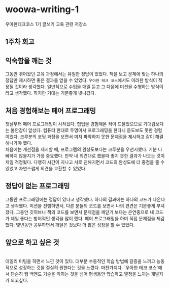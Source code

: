 # woowa-writing-1 
우아한테크코스 1기 글쓰기 교육 관련 저장소

## 1주차 회고

## 익숙함을 깨는 것
그동안 겪어왔던 교육 과정에서는 유일한 정답이 있었다. 책을 보고 문제에 맞는 하나의 정답만 제시하면 좋은 결과를 얻을 수 있었다. `우아한 테크 코스`에서도 이러한 방식이 적용될 것이라 생각했다. 일반적으로 수업을 매일 듣고 그 다음에 미션을 수행하는 방식이라고 생각했다. 하지만 기대는 기분좋게 빗나갔다.   

## 처음 경험해보는 페어 프로그래밍
첫날부터 페어 프로그래밍이 시작됬다. 협업을 경험해본 적이 드물었으므로 기대감보다는 불안감이 앞섰다.  컴퓨터 한대로 두명이서 프로그래밍을 한다니 듣도보도 못한 경험이었다. 크루분의 코딩 과정을 보면서 미처 파악하지 못한 문제점을 제시하고 같이 해결해나가야 했다.  
처음에는 개선점을 제시할 때, 프로그램의 완성도보다는 크루분을 우선시했다. 기분 나빠하지 않을지가 가장 중요했다. 만약 내 의견대로 했을때 좋지 못한 결과가 나오는 것이 제일 걱정됬다. 다행히 시간이 지나고 서로 친해지면서 코드의 완성도에 더 중점을 줄 수 있었고 자연스럽게 의견을 교환할 수 있었다.  

## 정답이 없는 프로그래밍
그동안 프로그래밍에는 정답이 있다고 생각했다. 하나의 결과에는 하나의 코드가 나온다고 생각했다. 미션을 진행하면서, 다른 분들의 코드를 보면서 나의 편견은 기분좋게 부셔졌다. 그동안 깃허브나 책의 코드를 보면서 문제점을 깨닫기 보다는 은연중으로 내 코드가 제일 좋다는 방어적인 생각을 많이 했다. 페어 프로그래밍을 하며 직접 문제점을 체감했다. 몇년동안 공부하면서 깨달은 것보다 더 많은 성장을 할 수 있었다.           

## 앞으로 하고 싶은 것
<br>
데일리 미팅을 하면서 느낀 것이 있다. 대부분 수동적인 학습 방법에 갈증을 느끼고 능동적으로 성장하는 것을 절실히 원한다는 것을 느꼈다. 마찬가지다. `우아한 테크 코스`에서 단순히 웹 백엔드 기술을 익히는 것을 넘어 평생동안 학습하고 열정을 느끼는 개발자가 되고싶다.  
